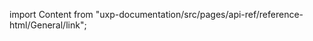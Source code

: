 
import Content from "uxp-documentation/src/pages/api-ref/reference-html/General/link";

<Content query="product=photoshop"/>
